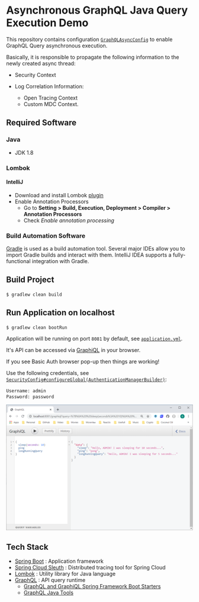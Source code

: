# Asynchronous GraphQL Java Query Execution Demo

This repository contains configuration [`GraphQLAsyncConfig`](./src/main/java/lv/gennadyyonov/graphqlasync/config/GraphQLAsyncConfig.java) to enable GraphQL Query asynchronous execution.

Basically, it is responsible to propagate the following information to the newly created async thread:

- Security Context
- Log Correlation Information:
  
  - Open Tracing Context
  - Custom MDC Context.

## Required Software

### Java

- JDK 1.8

### Lombok

#### IntelliJ 

- Download and install Lombok [plugin](https://plugins.jetbrains.com/plugin/6317-lombok-plugin)
- Enable Annotation Processors
  -  Go to **Setting > Build, Execution, Deployment > Compiler > Annotation Processors**
  -  Check _Enable annotation processing_
  
### Build Automation Software

[Gradle](https://gradle.org/) is used as a build automation tool. 
Several major IDEs allow you to import Gradle builds and interact with them.
IntelliJ IDEA supports a fully-functional integration with Gradle.

## Build Project

`$ gradlew clean build`

## Run Application on localhost

`$ gradlew clean bootRun`

Application will be running on port `8081` by default, see [`application.yml`](./src/main/resources/application.yml).

It's API can be accessed via [GraphiQL](http://localhost:8081/graphiql) in your browser.

If you see Basic Auth browser pop-up then things are working!

Use the following credentials, see [`SecurityConfig#configureGlobal(AuthenticationManagerBuilder)`](./src/main/java/lv/gennadyyonov/graphqlasync/config/SecurityConfig.java):
```
Username: admin
Password: password
```

![GraphiQL](images/GraphiQL.PNG)

## Tech Stack
- [Spring Boot](https://projects.spring.io/spring-boot/) : Application framework
- [Spring Cloud Sleuth](https://github.com/spring-cloud/spring-cloud-sleuth) : Distributed tracing tool for Spring Cloud
- [Lombok](https://projectlombok.org/features/index.html) : Utility library for Java language
- [GraphQL](http://graphql.org/learn/) : API query runtime
  - [GraphQL and GraphiQL Spring Framework Boot Starters](https://github.com/graphql-java/graphql-spring-boot)
  - [GraphQL Java Tools](https:g//github.com/graphql-java/graphql-java-tools)
